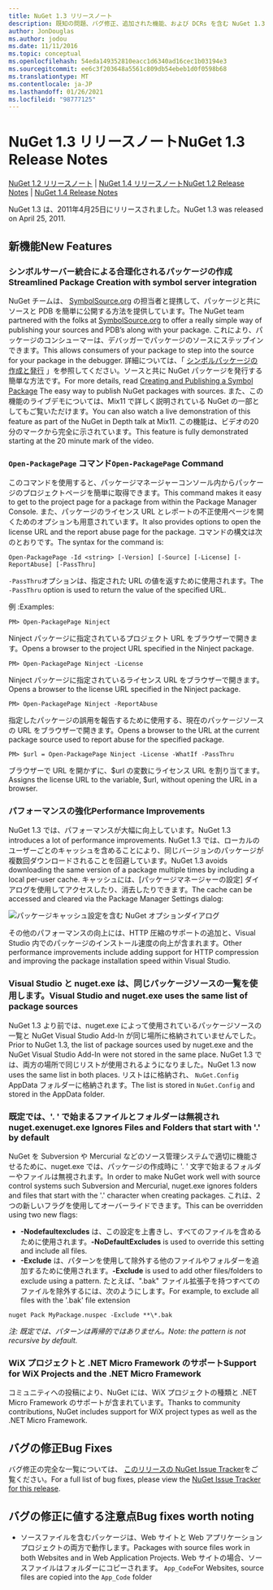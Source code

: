 ```yaml
---
title: NuGet 1.3 リリースノート
description: 既知の問題、バグ修正、追加された機能、および DCRs を含む NuGet 1.3 のリリースノート。
author: JonDouglas
ms.author: jodou
ms.date: 11/11/2016
ms.topic: conceptual
ms.openlocfilehash: 54eda149352810eacc1d6340ad16cec1b03194e3
ms.sourcegitcommit: ee6c3f203648a5561c809db54ebeb1d0f0598b68
ms.translationtype: MT
ms.contentlocale: ja-JP
ms.lasthandoff: 01/26/2021
ms.locfileid: "98777125"
---
```

# <a name="nuget-13-release-notes"></a><span data-ttu-id="ead86-103">NuGet 1.3 リリースノート</span><span class="sxs-lookup"><span data-stu-id="ead86-103">NuGet 1.3 Release Notes</span></span>

<span data-ttu-id="ead86-104">[NuGet 1.2 リリースノート](../release-notes/nuget-1.2.md)  | [NuGet 1.4 リリースノート](../release-notes/nuget-1.4.md)</span><span class="sxs-lookup"><span data-stu-id="ead86-104">[NuGet 1.2 Release Notes](../release-notes/nuget-1.2.md) | [NuGet 1.4 Release Notes](../release-notes/nuget-1.4.md)</span></span>

<span data-ttu-id="ead86-105">NuGet 1.3 は、2011年4月25日にリリースされました。</span><span class="sxs-lookup"><span data-stu-id="ead86-105">NuGet 1.3 was released on April 25, 2011.</span></span>

## <a name="new-features"></a><span data-ttu-id="ead86-106">新機能</span><span class="sxs-lookup"><span data-stu-id="ead86-106">New Features</span></span>

### <a name="streamlined-package-creation-with-symbol-server-integration"></a><span data-ttu-id="ead86-107">シンボルサーバー統合による合理化されるパッケージの作成</span><span class="sxs-lookup"><span data-stu-id="ead86-107">Streamlined Package Creation with symbol server integration</span></span>

<span data-ttu-id="ead86-108">NuGet チームは、 [SymbolSource.org](http://www.symbolsource.org/) の担当者と提携して、パッケージと共にソースと PDB を簡単に公開する方法を提供しています。</span><span class="sxs-lookup"><span data-stu-id="ead86-108">The NuGet team partnered with the folks at [SymbolSource.org](http://www.symbolsource.org/) to offer a really simple way of publishing your sources and PDB’s along with your package.</span></span> <span data-ttu-id="ead86-109">これにより、パッケージのコンシューマーは、デバッガーでパッケージのソースにステップインできます。</span><span class="sxs-lookup"><span data-stu-id="ead86-109">This allows consumers of your package to step into the source for your package in the debugger.</span></span> <span data-ttu-id="ead86-110">詳細については、「 [シンボルパッケージの作成と発行](../create-packages/symbol-packages.md) 」を参照してください。ソースと共に NuGet パッケージを発行する簡単な方法です。</span><span class="sxs-lookup"><span data-stu-id="ead86-110">For more details, read [Creating and Publishing a Symbol Package](../create-packages/symbol-packages.md) The easy way to publish NuGet packages with sources.</span></span> <span data-ttu-id="ead86-111">また、この機能のライブデモについては、Mix11 で詳しく説明されている NuGet の一部としてもご覧いただけます。</span><span class="sxs-lookup"><span data-stu-id="ead86-111">You can also watch a live demonstration of this feature as part of the NuGet in Depth talk at Mix11.</span></span> <span data-ttu-id="ead86-112">この機能は、ビデオの20分のマークから完全に示されています。</span><span class="sxs-lookup"><span data-stu-id="ead86-112">This feature is fully demonstrated starting at the 20 minute mark of the video.</span></span>

### <a name="open-packagepage-command"></a><span data-ttu-id="ead86-113">`Open-PackagePage` コマンド</span><span class="sxs-lookup"><span data-stu-id="ead86-113">`Open-PackagePage` Command</span></span>

<span data-ttu-id="ead86-114">このコマンドを使用すると、パッケージマネージャーコンソール内からパッケージのプロジェクトページを簡単に取得できます。</span><span class="sxs-lookup"><span data-stu-id="ead86-114">This command makes it easy to get to the project page for a package from within the Package Manager Console.</span></span> <span data-ttu-id="ead86-115">また、パッケージのライセンス URL とレポートの不正使用ページを開くためのオプションも用意されています。</span><span class="sxs-lookup"><span data-stu-id="ead86-115">It also provides options to open the license URL and the report abuse page for the package.</span></span>
<span data-ttu-id="ead86-116">コマンドの構文は次のとおりです。</span><span class="sxs-lookup"><span data-stu-id="ead86-116">The syntax for the command is:</span></span>

```
Open-PackagePage -Id <string> [-Version] [-Source] [-License] [-ReportAbuse] [-PassThru]
```

<span data-ttu-id="ead86-117">`-PassThru`オプションは、指定された URL の値を返すために使用されます。</span><span class="sxs-lookup"><span data-stu-id="ead86-117">The `-PassThru` option is used to return the value of the specified URL.</span></span>

<span data-ttu-id="ead86-118">例 :</span><span class="sxs-lookup"><span data-stu-id="ead86-118">Examples:</span></span>

```
PM> Open-PackagePage Ninject
```

<span data-ttu-id="ead86-119">Ninject パッケージに指定されているプロジェクト URL をブラウザーで開きます。</span><span class="sxs-lookup"><span data-stu-id="ead86-119">Opens a browser to the project URL specified in the Ninject package.</span></span>

```
PM> Open-PackagePage Ninject -License
```

<span data-ttu-id="ead86-120">Ninject パッケージに指定されているライセンス URL をブラウザーで開きます。</span><span class="sxs-lookup"><span data-stu-id="ead86-120">Opens a browser to the license URL specified in the Ninject package.</span></span>

```
PM> Open-PackagePage Ninject -ReportAbuse
```

<span data-ttu-id="ead86-121">指定したパッケージの誤用を報告するために使用する、現在のパッケージソースの URL をブラウザーで開きます。</span><span class="sxs-lookup"><span data-stu-id="ead86-121">Opens a browser to the URL at the current package source used to report abuse for the specified package.</span></span>

```
PM> $url = Open-PackagePage Ninject -License -WhatIf -PassThru
```

<span data-ttu-id="ead86-122">ブラウザーで URL を開かずに、$url の変数にライセンス URL を割り当てます。</span><span class="sxs-lookup"><span data-stu-id="ead86-122">Assigns the license URL to the variable, $url, without opening the URL in a browser.</span></span>

### <a name="performance-improvements"></a><span data-ttu-id="ead86-123">パフォーマンスの強化</span><span class="sxs-lookup"><span data-stu-id="ead86-123">Performance Improvements</span></span>

<span data-ttu-id="ead86-124">NuGet 1.3 では、パフォーマンスが大幅に向上しています。</span><span class="sxs-lookup"><span data-stu-id="ead86-124">NuGet 1.3 introduces a lot of performance improvements.</span></span> <span data-ttu-id="ead86-125">NuGet 1.3 では、ローカルのユーザーごとのキャッシュを含めることにより、同じバージョンのパッケージが複数回ダウンロードされることを回避しています。</span><span class="sxs-lookup"><span data-stu-id="ead86-125">NuGet 1.3 avoids downloading the same version of a package multiple times by including a local per-user cache.</span></span> <span data-ttu-id="ead86-126">キャッシュには、[パッケージマネージャーの設定] ダイアログを使用してアクセスしたり、消去したりできます。</span><span class="sxs-lookup"><span data-stu-id="ead86-126">The cache can be accessed and cleared via the Package Manager Settings dialog:</span></span>

![パッケージキャッシュ設定を含む NuGet オプションダイアログ](./media/nuget-options.png)

<span data-ttu-id="ead86-128">その他のパフォーマンスの向上には、HTTP 圧縮のサポートの追加と、Visual Studio 内でのパッケージのインストール速度の向上が含まれます。</span><span class="sxs-lookup"><span data-stu-id="ead86-128">Other performance improvements include adding support for HTTP compression and improving the package installation speed within Visual Studio.</span></span>

### <a name="visual-studio-and-nugetexe-uses-the-same-list-of-package-sources"></a><span data-ttu-id="ead86-129">Visual Studio と nuget.exe は、同じパッケージソースの一覧を使用します。</span><span class="sxs-lookup"><span data-stu-id="ead86-129">Visual Studio and nuget.exe uses the same list of package sources</span></span>

<span data-ttu-id="ead86-130">NuGet 1.3 より前では、nuget.exe によって使用されているパッケージソースの一覧と NuGet Visual Studio Add-In が同じ場所に格納されていませんでした。</span><span class="sxs-lookup"><span data-stu-id="ead86-130">Prior to NuGet 1.3, the list of package sources used by nuget.exe and the NuGet Visual Studio Add-In were not stored in the same place.</span></span> <span data-ttu-id="ead86-131">NuGet 1.3 では、両方の場所で同じリストが使用されるようになりました。</span><span class="sxs-lookup"><span data-stu-id="ead86-131">NuGet 1.3 now uses the same list in both places.</span></span> <span data-ttu-id="ead86-132">リストはに格納され、 `NuGet.Config` AppData フォルダーに格納されます。</span><span class="sxs-lookup"><span data-stu-id="ead86-132">The list is stored in `NuGet.Config` and stored in the AppData folder.</span></span>

### <a name="nugetexe-ignores-files-and-folders-that-start-with--by-default"></a><span data-ttu-id="ead86-133">既定では、'. ' で始まるファイルとフォルダーは無視され nuget.exe</span><span class="sxs-lookup"><span data-stu-id="ead86-133">nuget.exe Ignores Files and Folders that start with '.' by default</span></span>

<span data-ttu-id="ead86-134">NuGet を Subversion や Mercurial などのソース管理システムで適切に機能させるために、nuget.exe では、パッケージの作成時に '. ' 文字で始まるフォルダーやファイルは無視されます。</span><span class="sxs-lookup"><span data-stu-id="ead86-134">In order to make NuGet work well with source control systems such Subversion and Mercurial, nuget.exe ignores folders and files that start with the '.' character when creating packages.</span></span> <span data-ttu-id="ead86-135">これは、2つの新しいフラグを使用してオーバーライドできます。</span><span class="sxs-lookup"><span data-stu-id="ead86-135">This can be overridden using two new flags:</span></span>

* <span data-ttu-id="ead86-136">__-Nodefaultexcludes__ は、この設定を上書きし、すべてのファイルを含めるために使用されます。</span><span class="sxs-lookup"><span data-stu-id="ead86-136">__-NoDefaultExcludes__ is used to override this setting and include all files.</span></span>
* <span data-ttu-id="ead86-137">__-Exclude__ は、パターンを使用して除外する他のファイルやフォルダーを追加するために使用されます。</span><span class="sxs-lookup"><span data-stu-id="ead86-137">__-Exclude__ is used to add other files/folders to exclude using a pattern.</span></span> <span data-ttu-id="ead86-138">たとえば、".bak" ファイル拡張子を持つすべてのファイルを除外するには、次のようにします。</span><span class="sxs-lookup"><span data-stu-id="ead86-138">For example, to exclude all files with the '.bak' file extension</span></span>

```cli
nuget Pack MyPackage.nuspec -Exclude **\*.bak
```  

<span data-ttu-id="ead86-139">_注: 既定では、パターンは再帰的ではありません。_</span><span class="sxs-lookup"><span data-stu-id="ead86-139">_Note: the pattern is not recursive by default._</span></span>

### <a name="support-for-wix-projects-and-the-net-micro-framework"></a><span data-ttu-id="ead86-140">WiX プロジェクトと .NET Micro Framework のサポート</span><span class="sxs-lookup"><span data-stu-id="ead86-140">Support for WiX Projects and the .NET Micro Framework</span></span>

<span data-ttu-id="ead86-141">コミュニティへの投稿により、NuGet には、WiX プロジェクトの種類と .NET Micro Framework のサポートが含まれています。</span><span class="sxs-lookup"><span data-stu-id="ead86-141">Thanks to community contributions, NuGet includes support for WiX project types as well as the .NET Micro Framework.</span></span>

## <a name="bug-fixes"></a><span data-ttu-id="ead86-142">バグの修正</span><span class="sxs-lookup"><span data-stu-id="ead86-142">Bug Fixes</span></span>

<span data-ttu-id="ead86-143">バグ修正の完全な一覧については、 [このリリースの NuGet Issue Tracker](http://nuget.codeplex.com/workitem/list/advanced?keyword=&status=All&type=All&priority=All&release=NuGet%201.3&assignedTo=All&component=All&sortField=LastUpdatedDate&sortDirection=Descending&page=0)をご覧ください。</span><span class="sxs-lookup"><span data-stu-id="ead86-143">For a full list of bug fixes, please view the [NuGet Issue Tracker for this release](http://nuget.codeplex.com/workitem/list/advanced?keyword=&status=All&type=All&priority=All&release=NuGet%201.3&assignedTo=All&component=All&sortField=LastUpdatedDate&sortDirection=Descending&page=0).</span></span>

## <a name="bug-fixes-worth-noting"></a><span data-ttu-id="ead86-144">バグの修正に値する注意点</span><span class="sxs-lookup"><span data-stu-id="ead86-144">Bug fixes worth noting</span></span>

* <span data-ttu-id="ead86-145">ソースファイルを含むパッケージは、Web サイトと Web アプリケーションプロジェクトの両方で動作します。</span><span class="sxs-lookup"><span data-stu-id="ead86-145">Packages with source files work in both Websites and in Web Application Projects.</span></span>
<span data-ttu-id="ead86-146">Web サイトの場合、ソースファイルはフォルダーにコピーされます。 `App_Code`</span><span class="sxs-lookup"><span data-stu-id="ead86-146">For Websites, source files are copied into the `App_Code` folder</span></span>
